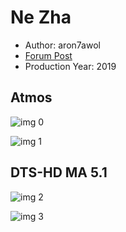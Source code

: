 # Ne Zha

* Author: aron7awol
* [Forum Post](https://www.avsforum.com/threads/bass-eq-for-filtered-movies.2995212/post-59343640)
* Production Year: 2019

## Atmos

![img 0](https://i.imgur.com/pggODfj.jpg)

![img 1](https://i.imgur.com/YLsbO0d.png)

## DTS-HD MA 5.1

![img 2](https://i.imgur.com/pggODfj.jpg)

![img 3](https://i.imgur.com/YLsbO0d.png)


